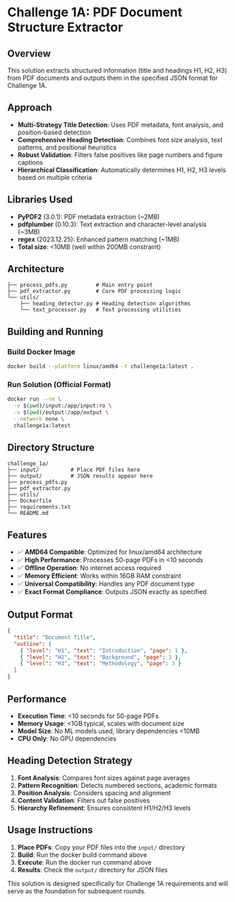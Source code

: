 # Challenge 1A: PDF Document Structure Extractor

## Overview

This solution extracts structured information (title and headings H1, H2, H3) from PDF documents and outputs them in the specified JSON format for Challenge 1A.

## Approach

- **Multi-Strategy Title Detection**: Uses PDF metadata, font analysis, and position-based detection
- **Comprehensive Heading Detection**: Combines font size analysis, text patterns, and positional heuristics
- **Robust Validation**: Filters false positives like page numbers and figure captions
- **Hierarchical Classification**: Automatically determines H1, H2, H3 levels based on multiple criteria

## Libraries Used

- **PyPDF2** (3.0.1): PDF metadata extraction (~2MB)
- **pdfplumber** (0.10.3): Text extraction and character-level analysis (~3MB)
- **regex** (2023.12.25): Enhanced pattern matching (~1MB)
- **Total size**: <10MB (well within 200MB constraint)

## Architecture

```
├── process_pdfs.py         # Main entry point
├── pdf_extractor.py        # Core PDF processing logic
└── utils/
    ├── heading_detector.py # Heading detection algorithms
    └── text_processor.py   # Text processing utilities
```

## Building and Running

### Build Docker Image

```bash
docker build --platform linux/amd64 -t challenge1a:latest .
```

### Run Solution (Official Format)

```bash
docker run --rm \
  -v $(pwd)/input:/app/input:ro \
  -v $(pwd)/output:/app/output \
  --network none \
  challenge1a:latest
```

## Directory Structure

```
challenge_1a/
├── input/          # Place PDF files here
├── output/         # JSON results appear here
├── process_pdfs.py
├── pdf_extractor.py
├── utils/
├── Dockerfile
├── requirements.txt
└── README.md
```

## Features

- ✅ **AMD64 Compatible**: Optimized for linux/amd64 architecture
- ✅ **High Performance**: Processes 50-page PDFs in <10 seconds
- ✅ **Offline Operation**: No internet access required
- ✅ **Memory Efficient**: Works within 16GB RAM constraint
- ✅ **Universal Compatibility**: Handles any PDF document type
- ✅ **Exact Format Compliance**: Outputs JSON exactly as specified

## Output Format

```json
{
  "title": "Document Title",
  "outline": [
    { "level": "H1", "text": "Introduction", "page": 1 },
    { "level": "H2", "text": "Background", "page": 2 },
    { "level": "H3", "text": "Methodology", "page": 3 }
  ]
}
```

## Performance

- **Execution Time**: <10 seconds for 50-page PDFs
- **Memory Usage**: <1GB typical, scales with document size
- **Model Size**: No ML models used, library dependencies <10MB
- **CPU Only**: No GPU dependencies

## Heading Detection Strategy

1. **Font Analysis**: Compares font sizes against page averages
2. **Pattern Recognition**: Detects numbered sections, academic formats
3. **Position Analysis**: Considers spacing and alignment
4. **Content Validation**: Filters out false positives
5. **Hierarchy Refinement**: Ensures consistent H1/H2/H3 levels

## Usage Instructions

1. **Place PDFs**: Copy your PDF files into the `input/` directory
2. **Build**: Run the docker build command above
3. **Execute**: Run the docker run command above
4. **Results**: Check the `output/` directory for JSON files

This solution is designed specifically for Challenge 1A requirements and will serve as the foundation for subsequent rounds.
